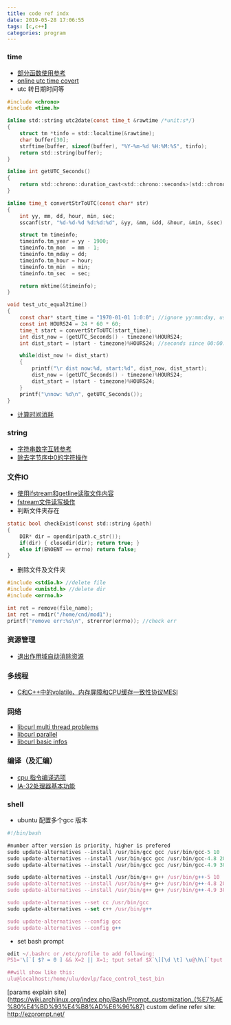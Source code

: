 ```yaml
---
title: code ref indx
date: 2019-05-28 17:06:55
tags: [c,c++]
categories: program
---
```


### time
* [部分函数使用参考](https://www.runoob.com/cplusplus/cpp-date-time.html)  
* [online utc time covert](https://www.epochconverter.com/)
* utc 转日期时间等  
<!--more -->
```c
#include <chrono>
#include <time.h>

inline std::string utc2date(const time_t &rawtime /*unit:s*/)
{
    struct tm *tinfo = std::localtime(&rawtime);
    char buffer[30];
    strftime(buffer, sizeof(buffer), "%Y-%m-%d %H:%M:%S", tinfo);
    return std::string(buffer);
}

inline int getUTC_Seconds()
{
    return std::chrono::duration_cast<std::chrono::seconds>(std::chrono::system_clock::now().time_since_epoch()).count();
}

inline time_t convertStrToUTC(const char* str)
{
    int yy, mm, dd, hour, min, sec;
    sscanf(str, "%d-%d-%d %d:%d:%d", &yy, &mm, &dd, &hour, &min, &sec);

    struct tm timeinfo;
    timeinfo.tm_year = yy - 1900;
    timeinfo.tm_mon  = mm - 1;
    timeinfo.tm_mday = dd; 
    timeinfo.tm_hour = hour;
    timeinfo.tm_min  = min;
    timeinfo.tm_sec  = sec;

    return mktime(&timeinfo);
}

void test_utc_equal2time()
{
	const char* start_time = "1970-01-01 1:0:0"; //ignore yy:mm:day, use hour:min:second
	const int HOURS24 = 24 * 60 * 60;
	time_t start = convertStrToUTC(start_time);
	int dist_now = (getUTC_Seconds() - timezone)%HOURS24; 
	int dist_start = (start - timezone)%HOURS24; //seconds since 00:00:00 in one day

	while(dist_now != dist_start)
	{
		printf("\r dist now:%d, start:%d", dist_now, dist_start);
		dist_now = (getUTC_Seconds() - timezone)%HOURS24;
		dist_start = (start - timezone)%HOURS24;
	}
	printf("\nnow: %d\n", getUTC_Seconds());
}

```
* [计算时间消耗](https://joexu88.github.io/2019/04/08/time-cost-template/)


### string
* [字符串数字互转参考](https://blog.csdn.net/jiang111_111shan/article/details/80430281)  
* [除去字节序中0的字符操作](https://joexu88.github.io/2019/05/21/record-method-bytes-to-string-remove-zero/)



### 文件IO
* [使用ifstream和getline读取文件内容](https://blog.csdn.net/xubuwei/article/details/88978325)
* [fstream文件读写操作](https://blog.csdn.net/kingstar158/article/details/6859379)
* 判断文件夹存在  
```c
static bool checkExist(const std::string &path)
{   
    DIR* dir = opendir(path.c_str());
    if(dir) { closedir(dir); return true; }
    else if(ENOENT == errno) return false;
}
```
* 删除文件及文件夹  
```c
#include <stdio.h> //delete file
#include <unistd.h> //delete dir
#include <errno.h>

int ret = remove(file_name);
int ret = rmdir("/home/cnd/mod1");
printf("remove err:%s\n", strerror(errno)); //check err
```

### 资源管理  
* [退出作用域自动消除资源](https://joexu88.github.io/2019/04/08/auto-src-release-template/)

### 多线程  
* [C和C++中的volatile、内存屏障和CPU缓存一致性协议MESI](http://blog.chinaunix.net/uid-20682147-id-5817710.html#_Toc27148_WPSOffice_Level1)


### 网络  
* [libcurl multi thread problems](https://curl.haxx.se/libcurl/c/threadsafe.html)
* [libcurl parallel](https://izualzhy.cn/use-curl-with-high-performance)
* [libcurl basic infos](https://ec.haxx.se/how.html)

### 编译（及汇编）  
* [cpu 指令编译选项](https://www.cnblogs.com/aios/p/9955339.html)
* [IA-32处理器基本功能](https://blog.csdn.net/qq_36982160/article/details/84033068)


### shell
* ubuntu 配置多个gcc 版本  
```js
#!/bin/bash

#number after version is priority, higher is prefered
sudo update-alternatives --install /usr/bin/gcc gcc /usr/bin/gcc-5 10
sudo update-alternatives --install /usr/bin/gcc gcc /usr/bin/gcc-4.8 20
sudo update-alternatives --install /usr/bin/gcc gcc /usr/bin/gcc-4.9 30

sudo update-alternatives --install /usr/bin/g++ g++ /usr/bin/g++-5 10
sudo update-alternatives --install /usr/bin/g++ g++ /usr/bin/g++-4.8 20
sudo update-alternatives --install /usr/bin/g++ g++ /usr/bin/g++-4.9 30

sudo update-alternatives --set cc /usr/bin/gcc
sudo update-alternatives --set c++ /usr/bin/g++

sudo update-alternatives --config gcc
sudo update-alternatives --config g++
```
* set bash prompt
```js
edit ~/.bashrc or /etc/profile to add following:
PS1='\[`[ $? = 0 ] && X=2 || X=1; tput setaf $X`\][\d \t] \u@\h\[`tput sgr0`\]:$PWD\n\$ '

##will show like this:
ulu@localhost:/home/ulu/devlp/face_control_test_bin
```
[params explain site](https://wiki.archlinux.org/index.php/Bash/Prompt_customization_(%E7%AE%80%E4%BD%93%E4%B8%AD%E6%96%87)
custom define refer site: http://ezprompt.net/  
